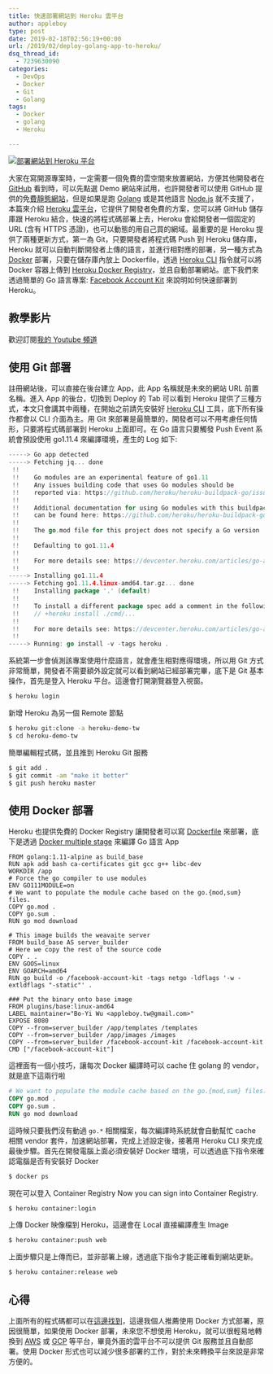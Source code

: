 ```yaml
---
title: 快速部署網站到 Heroku 雲平台
author: appleboy
type: post
date: 2019-02-18T02:56:19+00:00
url: /2019/02/deploy-golang-app-to-heroku/
dsq_thread_id:
  - 7239630090
categories:
  - DevOps
  - Docker
  - Git
  - Golang
tags:
  - Docker
  - golang
  - Heroku

---
```

[![部署網站到 Heroku 平台][1]][1]

大家在寫開源專案時，一定需要一個免費的雲空間來放置網站，方便其他開發者在 [GitHub][2] 看到時，可以先點選 Demo 網站來試用，也許開發者可以使用 GitHub 提供的免[費靜態網站][3]，但是如果是跑 [Golang][4] 或是其他語言 [Node.js][5] 就不支援了，本篇來介紹 [Heroku 雲平台][6]，它提供了開發者免費的方案，您可以將 GitHub 儲存庫跟 Heroku 結合，快速的將程式碼部署上去，Heroku 會給開發者一個固定的 URL (含有 HTTPS 憑證)，也可以動態的用自己買的網域。最重要的是 Heroku 提供了兩種更新方式，第一為 Git，只要開發者將程式碼 Push 到 Heroku 儲存庫，Heroku 就可以自動判斷開發者上傳的語言，並進行相對應的部署，另一種方式為 [Docker][7] 部署，只要在儲存庫內放上 Dockerfile，透過 [Heroku CLI][8] 指令就可以將 Docker 容器上傳到 [Heroku Docker Registry][9]，並且自動部署網站。底下我們來透過簡單的 Go 語言專案: [Facebook Account Kit][10] 來說明如何快速部署到 Heroku。

<!--more-->

## 教學影片

歡迎訂閱[我的 Youtube 頻道][11]

## 使用 Git 部署

註冊網站後，可以直接在後台建立 App，此 App 名稱就是未來的網站 URL 前置名稱。進入 App 的後台，切換到 Deploy 的 Tab 可以看到 Heroku 提供了三種方式，本文只會講其中兩種，在開始之前請先安裝好 [Heroku CLI][12] 工具，底下所有操作都會以 CLI 介面為主。用 Git 來部署是最簡單的，開發者可以不用考慮任何情形，只要將程式碼部署到 Heroku 上面即可。在 Go 語言只要觸發 Push Event 系統會預設使用 go1.11.4 來編譯環境，產生的 Log 如下:

```go
-----> Go app detected
-----> Fetching jq... done
 !!    
 !!    Go modules are an experimental feature of go1.11
 !!    Any issues building code that uses Go modules should be
 !!    reported via: https://github.com/heroku/heroku-buildpack-go/issues
 !!    
 !!    Additional documentation for using Go modules with this buildpack
 !!    can be found here: https://github.com/heroku/heroku-buildpack-go#go-module-specifics
 !!    
 !!    The go.mod file for this project does not specify a Go version
 !!    
 !!    Defaulting to go1.11.4
 !!    
 !!    For more details see: https://devcenter.heroku.com/articles/go-apps-with-modules#build-configuration
 !!    
-----> Installing go1.11.4
-----> Fetching go1.11.4.linux-amd64.tar.gz... done
 !!    Installing package '.' (default)
 !!    
 !!    To install a different package spec add a comment in the following form to your `go.mod` file:
 !!    // +heroku install ./cmd/...
 !!    
 !!    For more details see: https://devcenter.heroku.com/articles/go-apps-with-modules#build-configuration
 !!    
-----> Running: go install -v -tags heroku . 
```

系統第一步會偵測該專案使用什麼語言，就會產生相對應得環境，所以用 Git 方式非常簡單，開發者不需要額外設定就可以看到網站已經部署完畢，底下是 Git 基本操作，首先是登入 Heroku 平台。這邊會打開瀏覽器登入視窗。

```sh
$ heroku login
```

新增 Heroku 為另一個 Remote 節點

```sh
$ heroku git:clone -a heroku-demo-tw
$ cd heroku-demo-tw
```

簡單編輯程式碼，並且推到 Heroku Git 服務

```sh
$ git add .
$ git commit -am "make it better"
$ git push heroku master
```

## 使用 Docker 部署

Heroku 也提供免費的 Docker Registry 讓開發者可以寫 [Dockerfile][13] 來部署，底下是透過 [Docker multiple stage][14] 來編譯 Go 語言 App

```docker
FROM golang:1.11-alpine as build_base
RUN apk add bash ca-certificates git gcc g++ libc-dev
WORKDIR /app
# Force the go compiler to use modules
ENV GO111MODULE=on
# We want to populate the module cache based on the go.{mod,sum} files.
COPY go.mod .
COPY go.sum .
RUN go mod download

# This image builds the weavaite server
FROM build_base AS server_builder
# Here we copy the rest of the source code
COPY . .
ENV GOOS=linux
ENV GOARCH=amd64
RUN go build -o /facebook-account-kit -tags netgo -ldflags '-w -extldflags "-static"' .

### Put the binary onto base image
FROM plugins/base:linux-amd64
LABEL maintainer="Bo-Yi Wu <appleboy.tw@gmail.com>"
EXPOSE 8080
COPY --from=server_builder /app/templates /templates
COPY --from=server_builder /app/images /images
COPY --from=server_builder /facebook-account-kit /facebook-account-kit
CMD ["/facebook-account-kit"]
```

這裡面有一個小技巧，讓每次 Docker 編譯時可以 cache 住 golang 的 vendor，就是底下這兩行啦

```dockerfile
# We want to populate the module cache based on the go.{mod,sum} files.
COPY go.mod .
COPY go.sum .
RUN go mod download
```

這時候只要我們沒有動過 `go.*` 相關檔案，每次編譯時系統就會自動幫忙 cache 相關 vendor 套件，加速網站部署，完成上述設定後，接著用 Heroku CLI 來完成最後步驟。首先在開發電腦上面必須安裝好 Docker 環境，可以透過底下指令來確認電腦是否有安裝好 Docker

```sh
$ docker ps
```

現在可以登入 Container Registry Now you can sign into Container Registry.

```sh
$ heroku container:login
```

上傳 Docker 映像檔到 Heroku，這邊會在 Local 直接編譯產生 Image

```sh
$ heroku container:push web
```

上面步驟只是上傳而已，並非部署上線，透過底下指令才能正確看到網站更新。

```sh
$ heroku container:release web
```

## 心得

上面所有的程式碼都可以在[這邊找到][15]，這邊我個人推薦使用 Docker 方式部署，原因很簡單，如果使用 Docker 部署，未來您不想使用 Heroku，就可以很輕易地轉換到 [AWS][16] 或 [GCP][17] 等平台，畢竟外面的雲平台不可以提供 Git 服務並且自動部署。使用 Docker 形式也可以減少很多部署的工作，對於未來轉換平台來說是非常方便的。

 [1]: https://lh3.googleusercontent.com/jx4kYMmehnuyhVbEhvZKNEQwjCAgcTg2JIQamusY9-SuIbEEvJl2zXLJidfq-m9Oy1PQrROA9GQxdjjSiRVsvAGIj3tikwT0ZNB9XhciyCwjE60XE_jDJIqqEMmaKqwDzCMirK0u7Hw=w1920-h1080 "部署網站到 Heroku 平台"
 [2]: https://github.com "GitHub"
 [3]: https://pages.github.com/ "費靜態網站"
 [4]: https://golang.org "Golang"
 [5]: https://nodejs.org/ "Node.js"
 [6]: https://www.heroku.com/ "Ｈeroku 雲平台"
 [7]: https://www.docker.com/ "Docker"
 [8]: https://devcenter.heroku.com/articles/heroku-cli "Heroku CLI"
 [9]: https://devcenter.heroku.com/articles/container-registry-and-runtime "Heroku Docker Registry"
 [10]: https://github.com/go-training/facebook-account-kit "Facebook Account Kit"
 [11]: http://bit.ly/youtube-boy "我的 Youtube 頻道"
 [12]: https://devcenter.heroku.com/articles/heroku-command-line "Heroku CLI"
 [13]: https://github.com/go-training/facebook-account-kit/blob/1faa35cf83e3e00c8b48e3047d676c379a1aef44/Dockerfile#L1 "Dockerfile"
 [14]: https://blog.wu-boy.com/2017/04/build-minimal-docker-container-using-multi-stage-for-go-app/ "Docker multiple stage"
 [15]: https://github.com/go-training/facebook-account-kit "這邊找到"
 [16]: https://aws.amazon.com/ "AWS"
 [17]: https://cloud.google.com/gcp "GCP"
